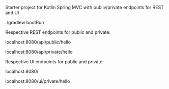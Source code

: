 Starter project for Kotlin Spring MVC with publiv/private endpoints for REST and UI

./gradlew bootRun

Respective REST endpoints for public and private:

localhost:8080/api/public/hello

localhost:8080/api/private/hello

Respective UI endpoints for public and private:

localhost:8080/

localhost:8080/ui/private/hello
